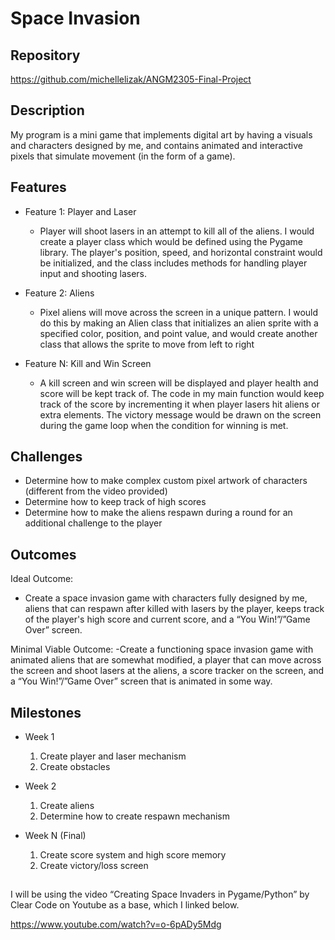 # Space Invasion

## Repository
<https://github.com/michellelizak/ANGM2305-Final-Project>

## Description
My program is a mini game that implements digital art by having a visuals and characters designed by me, and contains animated and interactive pixels that simulate movement (in the form of a game).

## Features
- Feature 1: Player and Laser
	- Player will shoot lasers in an attempt to kill all of the aliens. I would create a player class which would be defined using the Pygame library. The player's position, speed, and horizontal constraint would be initialized, and the class includes methods for handling player input and shooting lasers.

- Feature 2: Aliens
	- Pixel aliens will move across the screen in a unique pattern. I would do this by making an Alien class that initializes an alien sprite with a specified color, position, and point value, and would create another class that allows the sprite to move from left to right

- Feature N: Kill and Win Screen
	- A kill screen and win screen will be displayed and player health and score will be kept track of. The code in my main function would keep track of the score by incrementing it when player lasers hit aliens or extra elements. The victory message would be drawn on the screen during the game loop when the condition for winning is met.

## Challenges
- Determine how to make complex custom pixel artwork of characters (different from the video provided)
- Determine how to keep track of high scores
- Determine how to make the aliens respawn during a round for an additional challenge to the player

## Outcomes
Ideal Outcome:
- Create a space invasion game with characters fully designed by me, aliens that can respawn after killed with lasers by the player, keeps track of the player's high score and current score, and a “You Win!”/”Game Over” screen.

Minimal Viable Outcome:
-Create a functioning space invasion game with animated aliens that are somewhat modified, a player that can move across the screen and shoot lasers at the aliens, a score tracker on the screen, and a “You Win!”/”Game Over” screen that is animated in some way.

## Milestones

- Week 1
  1. Create player and laser mechanism
  2. Create obstacles

- Week 2
  1. Create aliens
  2. Determine how to create respawn mechanism

- Week N (Final)
  1. Create score system and high score memory
  2. Create victory/loss screen 

##

I will be using the video “Creating Space Invaders in Pygame/Python” by Clear Code on Youtube as a base, which I linked below. 

<https://www.youtube.com/watch?v=o-6pADy5Mdg>
